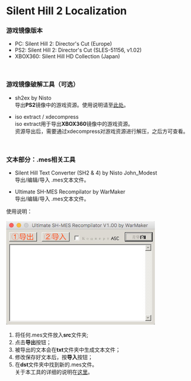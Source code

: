 # Silent Hill 2 Localization



### 游戏镜像版本

* PC: Silent Hill 2: Director's Cut (Europe)<br />
* PS2: Silent Hill 2: Director's Cut (SLES-51156, v1.02)<br />
* XBOX360: Silent Hill HD Collection (Japan)<br />
<br />

### 游戏镜像破解工具（可选）

* sh2ex by Nisto<br />
导出**PS2**镜像中的游戏资源。使用说明请至[此处](https://github.com/Nisto/sh2ex)。
 
* iso extract / xdecompress<br />
iso extract用于导出**XBOX360**镜像中的游戏资源。<br />
资源导出后，需要通过xdecompress对游戏资源进行解压，之后方可查看。
 <br />
 
### 文本部分：.mes相关工具

* Silent Hill Text Converter (SH2 & 4) by Nisto John_Modest<br />
导出/编辑/导入 .mes文本文件。
 
* Ultimate SH-MES Recompilator by WarMaker<br />
 导出/编辑/导入 .mes文本文件。
 
 使用说明：<br /><br />
![alt text](https://raw.githubusercontent.com/lakeviewhotel/SH2/master/ultiMES%20screenshot.jpg)<br />
1. 将任何.mes文件放入**src**文件夹;<br />
2. 点击**导出**按钮；<br />
3. 被导出的文本会在**txt**文件夹中生成文本文件；<br />
4. 修改保存好文本后，按**导入**按钮；<br />
5. 在**dst**文件夹中找到新的.mes文件。<br />
关于本工具的详细的说明在[这里](http://hometown.sh/forum/viewtopic.php?f=2&t=7996)。
